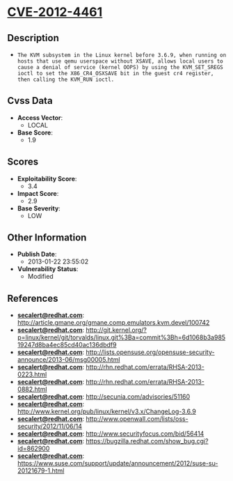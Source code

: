 
# [CVE-2012-4461](https://cve.mitre.org/cgi-bin/cvename.cgi?name=CVE-2012-4461)

## Description

- `The KVM subsystem in the Linux kernel before 3.6.9, when running on hosts that use qemu userspace without XSAVE, allows local users to cause a denial of service (kernel OOPS) by using the KVM_SET_SREGS ioctl to set the X86_CR4_OSXSAVE bit in the guest cr4 register, then calling the KVM_RUN ioctl.`

## Cvss Data

- **Access Vector**:
  - LOCAL
- **Base Score**:
  - 1.9

## Scores

- **Exploitability Score**:
  - 3.4
- **Impact Score**:
  - 2.9
- **Base Severity**:
  - LOW

## Other Information

- **Publish Date**:
  - 2013-01-22 23:55:02
- **Vulnerability Status**:
  - Modified

## References

- **secalert@redhat.com**: http://article.gmane.org/gmane.comp.emulators.kvm.devel/100742
- **secalert@redhat.com**: http://git.kernel.org/?p=linux/kernel/git/torvalds/linux.git%3Ba=commit%3Bh=6d1068b3a98519247d8ba4ec85cd40ac136dbdf9
- **secalert@redhat.com**: http://lists.opensuse.org/opensuse-security-announce/2013-06/msg00005.html
- **secalert@redhat.com**: http://rhn.redhat.com/errata/RHSA-2013-0223.html
- **secalert@redhat.com**: http://rhn.redhat.com/errata/RHSA-2013-0882.html
- **secalert@redhat.com**: http://secunia.com/advisories/51160
- **secalert@redhat.com**: http://www.kernel.org/pub/linux/kernel/v3.x/ChangeLog-3.6.9
- **secalert@redhat.com**: http://www.openwall.com/lists/oss-security/2012/11/06/14
- **secalert@redhat.com**: http://www.securityfocus.com/bid/56414
- **secalert@redhat.com**: https://bugzilla.redhat.com/show_bug.cgi?id=862900
- **secalert@redhat.com**: https://www.suse.com/support/update/announcement/2012/suse-su-20121679-1.html
